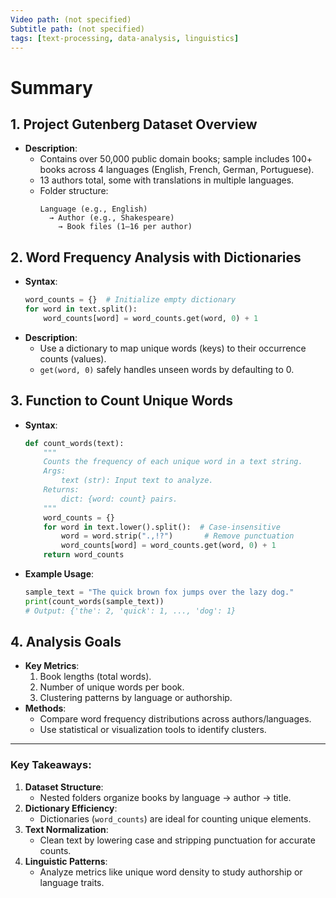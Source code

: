 ```yaml
---
Video path: (not specified)  
Subtitle path: (not specified)  
tags: [text-processing, data-analysis, linguistics]  
---
```


# Summary

## 1. **Project Gutenberg Dataset Overview**  
   - **Description**:  
     - Contains over 50,000 public domain books; sample includes 100+ books across 4 languages (English, French, German, Portuguese).  
     - 13 authors total, some with translations in multiple languages.  
     - Folder structure:  
       ```
       Language (e.g., English)  
         → Author (e.g., Shakespeare)  
           → Book files (1–16 per author)  
       ```  

## 2. **Word Frequency Analysis with Dictionaries**  
   - **Syntax**:  
     ```python  
     word_counts = {}  # Initialize empty dictionary  
     for word in text.split():  
         word_counts[word] = word_counts.get(word, 0) + 1  
     ```  
   - **Description**:  
     - Use a dictionary to map unique words (keys) to their occurrence counts (values).  
     - `get(word, 0)` safely handles unseen words by defaulting to 0.  

## 3. **Function to Count Unique Words**  
   - **Syntax**:  
     ```python  
     def count_words(text):  
         """  
         Counts the frequency of each unique word in a text string.  
         Args:  
             text (str): Input text to analyze.  
         Returns:  
             dict: {word: count} pairs.  
         """  
         word_counts = {}  
         for word in text.lower().split():  # Case-insensitive  
             word = word.strip(".,!?")       # Remove punctuation  
             word_counts[word] = word_counts.get(word, 0) + 1  
         return word_counts  
     ```  
   - **Example Usage**:  
     ```python  
     sample_text = "The quick brown fox jumps over the lazy dog."  
     print(count_words(sample_text))  
     # Output: {'the': 2, 'quick': 1, ..., 'dog': 1}  
     ```  

## 4. **Analysis Goals**  
   - **Key Metrics**:  
     1. Book lengths (total words).  
     2. Number of unique words per book.  
     3. Clustering patterns by language or authorship.  
   - **Methods**:  
     - Compare word frequency distributions across authors/languages.  
     - Use statistical or visualization tools to identify clusters.  

---

### Key Takeaways:  
1. **Dataset Structure**:  
   - Nested folders organize books by language → author → title.  
2. **Dictionary Efficiency**:  
   - Dictionaries (`word_counts`) are ideal for counting unique elements.  
3. **Text Normalization**:  
   - Clean text by lowering case and stripping punctuation for accurate counts.  
4. **Linguistic Patterns**:  
   - Analyze metrics like unique word density to study authorship or language traits.  